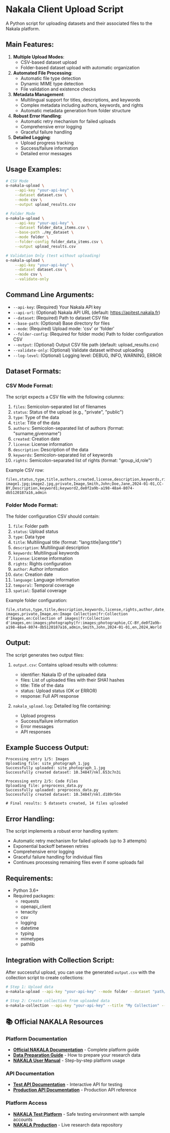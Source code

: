 # Nakala Client Upload Script

A Python script for uploading datasets and their associated files to the Nakala platform.

## Main Features:

1. **Multiple Upload Modes**:
   - CSV-based dataset upload
   - Folder-based dataset upload with automatic organization
2. **Automated File Processing**:
   - Automatic file type detection
   - Dynamic MIME type detection
   - File validation and existence checks
3. **Metadata Management**:
   - Multilingual support for titles, descriptions, and keywords
   - Complex metadata including authors, keywords, and rights
   - Automatic metadata generation from folder structure
4. **Robust Error Handling**:
   - Automatic retry mechanism for failed uploads
   - Comprehensive error logging
   - Graceful failure handling
5. **Detailed Logging**:
   - Upload progress tracking
   - Success/failure information
   - Detailed error messages

## Usage Examples:

```bash
# CSV Mode
o-nakala-upload \
    --api-key "your-api-key" \
    --dataset dataset.csv \
    --mode csv \
    --output upload_results.csv

# Folder Mode
o-nakala-upload \
    --api-key "your-api-key" \
    --dataset folder_data_items.csv \
    --base-path ./my_dataset \
    --mode folder \
    --folder-config folder_data_items.csv \
    --output upload_results.csv

# Validation Only (test without uploading)
o-nakala-upload \
    --api-key "your-api-key" \
    --dataset dataset.csv \
    --mode csv \
    --validate-only
```

## Command Line Arguments:

- `--api-key`: (Required) Your Nakala API key
- `--api-url`: (Optional) Nakala API URL (default: https://apitest.nakala.fr)
- `--dataset`: (Required) Path to dataset CSV file
- `--base-path`: (Optional) Base directory for files
- `--mode`: (Required) Upload mode: 'csv' or 'folder'
- `--folder-config`: (Required for folder mode) Path to folder configuration CSV
- `--output`: (Optional) Output CSV file path (default: upload_results.csv)
- `--validate-only`: (Optional) Validate dataset without uploading
- `--log-level`: (Optional) Logging level: DEBUG, INFO, WARNING, ERROR

## Dataset Formats:

### CSV Mode Format:
The script expects a CSV file with the following columns:

1. `files`: Semicolon-separated list of filenames
2. `status`: Status of the upload (e.g., "private", "public")
3. `type`: Type of the data
4. `title`: Title of the data
5. `authors`: Semicolon-separated list of authors (format: "surname,givenname")
6. `created`: Creation date
7. `license`: License information
8. `description`: Description of the data
9. `keywords`: Semicolon-separated list of keywords
10. `rights`: Semicolon-separated list of rights (format: "group_id,role")

Example CSV row:
```csv
files,status,type,title,authors,created,license,description,keywords,rights
image1.jpg;image2.jpg,private,Image,Smith,John;Doe,Jane,2024-01-01,CC-BY,Description,keyword1;keyword2,de0f2a9b-a198-48a4-8074-db5120187a16,admin
```

### Folder Mode Format:
The folder configuration CSV should contain:

1. `file`: Folder path
2. `status`: Upload status
3. `type`: Data type
4. `title`: Multilingual title (format: "lang:title|lang:title")
5. `description`: Multilingual description
6. `keywords`: Multilingual keywords
7. `license`: License information
8. `rights`: Rights configuration
9. `author`: Author information
10. `date`: Creation date
11. `language`: Language information
12. `temporal`: Temporal coverage
13. `spatial`: Spatial coverage

Example folder configuration:
```csv
file,status,type,title,description,keywords,license,rights,author,date,language,temporal,spatial
images,private,Image,en:Image Collection|fr:Collection d'Images,en:Collection of images|fr:Collection d'images,en:images;photography|fr:images;photographie,CC-BY,de0f2a9b-a198-48a4-8074-db5120187a16,admin,Smith,John,2024-01-01,en,2024,World
```

## Output:

The script generates two output files:

1. `output.csv`: Contains upload results with columns:
   - identifier: Nakala ID of the uploaded data
   - files: List of uploaded files with their SHA1 hashes
   - title: Title of the data
   - status: Upload status (OK or ERROR)
   - response: Full API response

2. `nakala_upload.log`: Detailed log file containing:
   - Upload progress
   - Success/failure information
   - Error messages
   - API responses

## Example Success Output:
```
Processing entry 1/5: Images
Uploading file: site_photograph_1.jpg
Successfully uploaded: site_photograph_1.jpg
Successfully created dataset: 10.34847/nkl.653c7n3i

Processing entry 2/5: Code Files
Uploading file: preprocess_data.py
Successfully uploaded: preprocess_data.py
Successfully created dataset: 10.34847/nkl.d189r56n

# Final results: 5 datasets created, 14 files uploaded
```

## Error Handling:

The script implements a robust error handling system:
- Automatic retry mechanism for failed uploads (up to 3 attempts)
- Exponential backoff between retries
- Comprehensive error logging
- Graceful failure handling for individual files
- Continues processing remaining files even if some uploads fail

## Requirements:

- Python 3.6+
- Required packages:
  - requests
  - openapi_client
  - tenacity
  - csv
  - logging
  - datetime
  - typing
  - mimetypes
  - pathlib

## Integration with Collection Script:

After successful upload, you can use the generated `output.csv` with the collection script to create collections:

```bash
# Step 1: Upload data
o-nakala-upload --api-key "your-api-key" --mode folder --dataset "path/to/dataset" --folder-config "path/to/folder_config.csv"

# Step 2: Create collection from uploaded data
o-nakala-collection --api-key "your-api-key" --title "My Collection" --from-upload-output output.csv
```

## 📚 Official NAKALA Resources

### **Platform Documentation**
- **[Official NAKALA Documentation](https://documentation.huma-num.fr/nakala/)** - Complete platform guide
- **[Data Preparation Guide](https://documentation.huma-num.fr/nakala-preparer-ses-donnees/)** - How to prepare your research data
- **[NAKALA User Manual](https://documentation.huma-num.fr/nakala/)** - Step-by-step platform usage

### **API Documentation**
- **[Test API Documentation](https://apitest.nakala.fr/doc)** - Interactive API for testing
- **[Production API Documentation](https://api.nakala.fr/doc)** - Production API reference

### **Platform Access**
- **[NAKALA Test Platform](https://test.nakala.fr)** - Safe testing environment with sample accounts
- **[NAKALA Production](https://nakala.fr)** - Live research data repository
